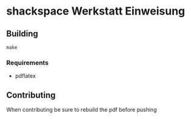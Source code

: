 # shackspace Werkstatt Einweisung
## Building

`make` 
### Requirements

- pdflatex


## Contributing
When contributing be sure to rebuild the pdf before pushing
